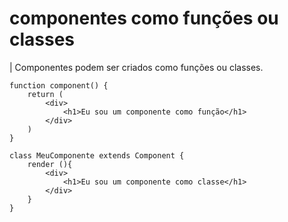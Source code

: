 # componentes como funções ou classes

| Componentes podem ser criados como funções ou classes.

```
function component() {
    return (
        <div>
            <h1>Eu sou um componente como função</h1>
        </div>
    )
}

class MeuComponente extends Component {
    render (){
        <div>
            <h1>Eu sou um componente como classe</h1>
        </div>
    }
}
```